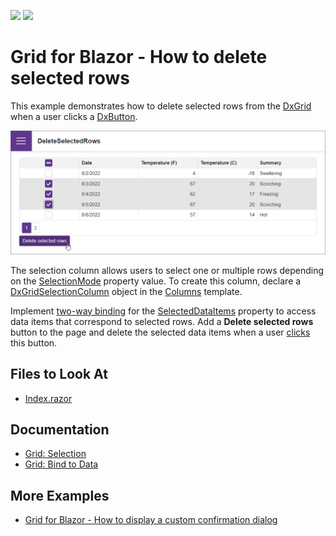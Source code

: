 <!-- default badges list -->
![](https://img.shields.io/endpoint?url=https://codecentral.devexpress.com/api/v1/VersionRange/520379067/22.1.4%2B)
[![](https://img.shields.io/badge/📖_How_to_use_DevExpress_Examples-e9f6fc?style=flat-square)](https://docs.devexpress.com/GeneralInformation/403183)
<!-- default badges end -->
# Grid for Blazor - How to delete selected rows

This example demonstrates how to delete selected rows from the [DxGrid](https://docs.devexpress.com/Blazor/DevExpress.Blazor.DxGrid) when a user clicks a [DxButton](https://docs.devexpress.com/Blazor/DevExpress.Blazor.DxButton).

![Blazor DxGrid delete selected rows](images/delete-selected-rows.png)

The selection column allows users to select one or multiple rows depending on the [SelectionMode](https://docs.devexpress.com/Blazor/DevExpress.Blazor.DxGrid.SelectionMode) property value. To create this column, declare a [DxGridSelectionColumn](https://docs.devexpress.com/Blazor/DevExpress.Blazor.DxGridSelectionColumn) object in the [Columns](https://docs.devexpress.com/Blazor/DevExpress.Blazor.DxGrid.Columns) template.

Implement [two-way binding](https://docs.devexpress.com/Blazor/402330/common-concepts/two-way-data-binding) for the [SelectedDataItems](https://docs.devexpress.com/Blazor/DevExpress.Blazor.DxGrid.SelectedDataItems) property to access data items that correspond to selected rows. Add a **Delete selected rows** button to the page and delete the selected data items when a user [clicks](https://docs.devexpress.com/Blazor/DevExpress.Blazor.DxButton#handle-the-click-event) this button.

## Files to Look At

- [Index.razor](./CS/DeleteSelectedRows/Pages/Index.razor)

## Documentation

- [Grid: Selection](https://docs.devexpress.com/Blazor/403143/grid#selection)
- [Grid: Bind to Data](https://docs.devexpress.com/Blazor/403737/grid/bind-to-data)

## More Examples

- [Grid for Blazor - How to display a custom confirmation dialog](https://github.com/DevExpress-Examples/blazor-DxDataGrid-show-the-confirmation-dialog-before-deleting-a-record)
